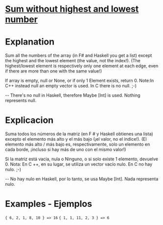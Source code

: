 # [Sum without highest and lowest number](https://www.codewars.com/kata/576b93db1129fcf2200001e6)

# Explanation
Sum all the numbers of the array (in F# and Haskell you get a list) except the highest and the lowest element (the value, not the index!). (The highest/lowest element is respectively only one element at each edge, even if there are more than one with the same value!)

If array is empty, null or None, or if only 1 Element exists, return 0.
Note:In C++ instead null an empty vector is used. In C there is no null. ;-)

-- There's no null in Haskell, therefore Maybe [Int] is used. Nothing represents null.

# Explicacion
Suma todos los números de la matriz (en F # y Haskell obtienes una lista) excepto el elemento más alto y el más bajo (¡el valor, no el índice!). (El elemento más alto / más bajo es, respectivamente, solo un elemento en cada borde, ¡incluso si hay más de uno con el mismo valor!)

Si la matriz está vacía, nula o Ninguno, o si solo existe 1 elemento, devuelve 0.
Nota: En C ++, en su lugar, se utiliza un vector vacío nulo. En C no hay nulo. ;-)

-- No hay nulo en Haskell, por lo tanto, se usa Maybe [Int]. Nada representa nulo.

# Examples - Ejemplos
`{ 6, 2, 1, 8, 10 } => 16`
`{ 1, 1, 11, 2, 3 } => 6`